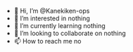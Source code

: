 - 👋 Hi, I’m @Kanekiken-ops
- 👀 I’m interested in nothing
- 🌱 I’m currently learning nothing
- 💞️ I’m looking to collaborate on nothing
- 📫 How to reach me no

<!---https://github.com/Kanekiken-ops/Kanekiken-ops/tree/main
Kanekiken-ops/Kanekiken-ops is a ✨ special ✨ repository because its `README.md` (this file) appears on your GitHub profile.
You can click the Preview link to take a look at your changes.
--->
